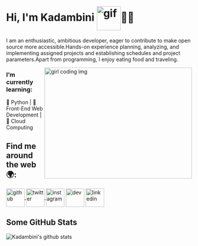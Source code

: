 # Hi, I'm Kadambini <img align="center" src="https://i.pinimg.com/originals/b9/37/12/b9371273ae94a946e92074d1b9696680.gif" width="65" height="65" alt="gif">👩‍💻

<!--<img src="https://static.wikia.nocookie.net/disney/images/7/7d/Profile_-_Moana.png/revision/latest?cb=20190312030033" width="500" height="500" alt="img">-->

I am an enthusiastic, ambitious developer, eager to contribute to make open source more accessible.Hands-on experience planning, analyzing, and implementing assigned projects and establishing schedules and project parameters.Apart from programming, I enjoy eating food and traveling.

<img align="right" src="https://miro.medium.com/max/1600/0*K2WLMTExLyida7OR.gif" width="400" height="300" alt="girl coding img" >

### I’m currently learning:<br>
🌱 Python | 🌱 Front-End Web Development | 🌱 Cloud Computing 
## Find me around the web 🌍:

<a href="https://github.com/kadambinipanda">  <img align="center" src="https://www.flaticon.com/svg/static/icons/svg/25/25231.svg" width="50" height="50" alt="github"> </a>
<a href="https://twitter.com/kadambinipanda4">  <img align="center" src="https://assets.stickpng.com/thumbs/580b57fcd9996e24bc43c53e.png" width="50" height="50" alt="twitter"> </a>
<a href="https://www.instagram.com/kadambini27/"><img align="center" src="https://assets.stickpng.com/images/580b57fcd9996e24bc43c521.png" width="50" height="50" alt="instagram"></img></a>
<a href="https://dev.to/kadambinipanda"><img align="center" src="https://cdn4.iconfinder.com/data/icons/logos-and-brands-1/512/84_Dev_logo_logos-512.png" width="50" height="50" alt="dev"></a>
<a href="https://www.linkedin.com/in/kadambini-panda-b730141b8/"><img align="center" src="https://logos-world.net/wp-content/uploads/2020/04/Linkedin-Logo.png" width="50" height="50" alt="linkedin"></a>

## Some GitHub Stats
![Kadambini's github stats](https://github-readme-stats.vercel.app/api?username=kadambinipanda)
